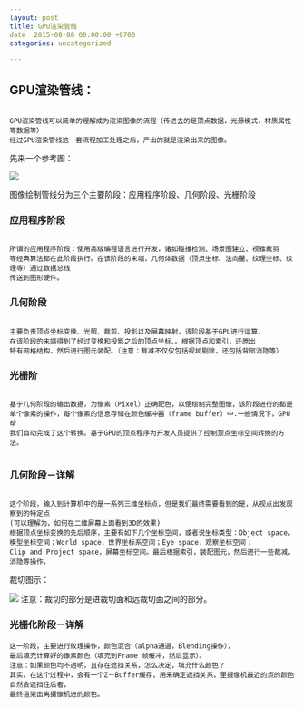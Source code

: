 ```yaml
---
layout: post
title: GPU渲染管线
date  2015-08-08 00:00:00 +0700
categories: uncategorized

---
```


## GPU渲染管线：

```

GPU渲染管线可以简单的理解成为渲染图像的流程（传进去的是顶点数据，光源模式，材质属性等数据等）
经过GPU渲染管线这一套流程加工处理之后，产出的就是渲染出来的图像。

```

先来一个参考图：

![]({{site.url}}/images/GPU渲染流程.jpg)

图像绘制管线分为三个主要阶段：应用程序阶段、几何阶段、光栅阶段

### 应用程序阶段

```

所谓的应用程序阶段：使用高级编程语言进行开发，诸如碰撞检测、场景图建立、视锥裁剪
等经典算法都在此阶段执行。在该阶段的末端，几何体数据（顶点坐标、法向量、纹理坐标、纹理等）通过数据总线
传送到图形硬件。

```

### 几何阶段

```

主要负责顶点坐标变换、光照、裁剪、投影以及屏幕映射，该阶段基于GPU进行运算，
在该阶段的末端得到了经过变换和投影之后的顶点坐标、。根据顶点和索引，还原出
特有网格结构，然后进行图元装配。（注意：裁减不仅仅包括视域剔除，还包括背部消隐等）

```
### 光栅阶

```

基于几何阶段的输出数据，为像素（Pixel）正确配色，以便绘制完整图像，该阶段进行的都是
单个像素的操作，每个像素的信息存储在颜色缓冲器（frame buffer）中.一般情况下，GPU帮
我们自动完成了这个转换。基于GPU的顶点程序为开发人员提供了控制顶点坐标空间转换的方法。


```

### 几何阶段－详解

```

这个阶段，输入到计算机中的是一系列三维坐标点，但是我们最终需要看到的是，从视点出发观察到的特定点
(可以理解为，如何在二维屏幕上面看到3D的效果)
根据顶点坐标变换的先后顺序，主要有如下几个坐标空间，或者说坐标类型：Object space，
模型坐标空间；World space，世界坐标系空间；Eye space，观察坐标空间；
Clip and Project space，屏幕坐标空间。最后根据索引，装配图元，然后进行一些裁减，消隐等操作，

```

裁切图示：

![]({{site.url}}/images/GPU视锥体.png)
注意：裁切的部分是进裁切面和远裁切面之间的部分。


### 光栅化阶段－详解

```
这一阶段，主要进行纹理操作，颜色混合（alpha通道，Blending操作），
最后填充计算好的像素颜色（填充到Frame 帧缓冲，然后显示）。
注意：如果颜色均不透明，且存在遮挡关系，怎么决定，填充什么颜色？
其实，在这个过程中，会有一个Z－Buffer缓存，用来确定遮挡关系，里摄像机最近的点的颜色自然会遮挡住后者，
最终渲染出离摄像机进的颜色。

```
